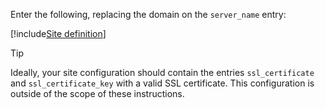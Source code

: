 ﻿Enter the following, replacing the domain on the `server_name` entry:

[!include[Site definition](../../../../../../includes/psc/linux/site-definition.md)]

> [!TIP]
> Ideally, your site configuration should contain the entries `ssl_certificate` and `ssl_certificate_key` with a valid SSL certificate. This configuration is outside of the scope of these instructions.

